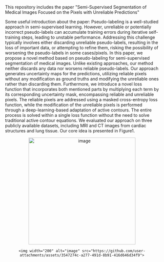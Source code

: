 This repository includes the paper "Semi-Supervised Segmentation of Medical Images Focused on the Pixels with Unreliable Predictions"

Some useful introduction about the paper: 
Pseudo-labeling is a well-studied approach in semi-supervised learning. However, unreliable or potentially incorrect pseudo-labels can accumulate training errors during iterative self-training steps, leading to unstable performance. Addressing this challenge typically involves either discarding unreliable pseudo-labels, resulting in the loss of important data, or attempting to refine them, risking the possibility of worsening the pseudo-labels in some cases/pixels. In this paper, we propose a novel method based on pseudo-labeling for semi-supervised segmentation of medical images. Unlike existing approaches, our method neither discards any data nor worsens reliable pseudo-labels. Our approach generates uncertainty maps for the predictions, utilizing reliable pixels without any modification as ground truths and modifying the unreliable ones rather than discarding them. Furthermore, we introduce a novel loss function that incorporates both mentioned parts by multiplying each term by its corresponding uncertainty mask, encompassing reliable and unreliable pixels. The reliable pixels are addressed using a masked cross-entropy loss function, while the modification of the unreliable pixels is performed through a deep-learning-based adaptation of active contours. The entire process is solved within a single loss function without the need to solve traditional active contour equations. We evaluated our approach on three publicly available datasets, including MRI and CT images from cardiac structures and lung tissue. Our core idea is presented in Figure1.

<div align="center">
    <img src="https://github.com/user-attachments/assets/e176909d-b472-475c-b817-129daa0a113b" alt="image" width="350" height="auto">
</div>

<div align="center">

    <img width="200" alt="image" src="https://github.com/user-attachments/assets/3547274c-a277-491d-8b91-416d646d34f9">

</div>


